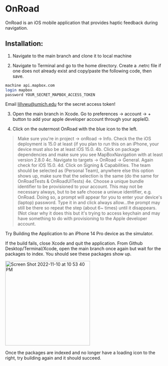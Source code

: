 # OnRoad

OnRoad is an iOS mobile application that provides haptic feedback during navigation.

## Installation:

1. Navigate to the main branch and clone it to local machine

2. Navigate to Terminal and go to the home directory. Create a .netrc file if one does not already exist and copy/paste the following code, then save.

```bash
machine api.mapbox.com
login mapbox
password YOUR_SECRET_MAPBOX_ACCESS_TOKEN
```

Email lillywu@umich.edu for the secret access token!

3. Open the main branch in Xcode. Go to preferences -> account -> + button to add your apple developer account through your appleID.

4. Click on the outermost OnRoad with the blue icon to the left.
  > Make sure you're in project -> onRoad -> Info. Check the the iOS deployment is 15.0 at least (if you plan to run this on an iPhone, your device must          also be at least iOS 15.0.
  4b. Click on package dependencies and make sure you see MapBoxNavigation with at least version 2.8.0
  4c. Navigate to targets -> OnRoad -> General. Again check for iOS 15.0.
  4d. Click on Signing & Capabilities. The team should be selected as <Your appleID Name> (Personal Team), anywhere else this option shows up, make sure that the selection is the same (do the same for OnRoadTests & OnRoadUITests)
  4e. Choose a unique bundle identifier to be provisioned to your account. This may not be necessary always, but to be safe choose a uniwue identifier, e.g. OnRoad<your last name>. Doing so, a prompt will appear for you to enter your device's (laptop) password. Type it in and click always allow...the prompt may still be there so repeat the step (about 6~ times) until it disappears. (Not clear why it does this but it's trying to access keychain and may have something to do with provisioning to the Apple developer account.
  
Try Building the Application to an iPhone 14 Pro device as the simulator.
  
If the build fails, close Xcode and quit the application. From Github Desktop/Terminal/Xcode, open the main branch once again but wait for the packages to index. You should see these packages show up.
  
  <img width="270" alt="Screen Shot 2022-11-10 at 10 53 40 PM" src="https://user-images.githubusercontent.com/55675415/201259628-3f1ba8fa-54f8-480c-a356-384c01fc04ab.png">
  
Once the packages are indexed and no longer have a loading icon to the right, try building again and it should succeed.

  
 



